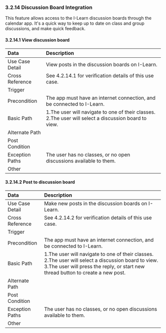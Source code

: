 ### 3.2.14 Discussion Board Integration

This feature allows access to the I-Learn discussion boards through the calendar app. It's a quick way to keep up to date on class and group discussions, and make quick feedback.

#### 3.2.14.1 View discussion board

| Data          | Description |
|:--------------| :--------------|
|Use Case Detail| View posts in the discussion boards on I-Learn.|
|Cross Reference | See 4.2.14.1 for verification details of this use case.|
|Trigger        |  |
|Precondition   | The app must have an internet connection, and be connected to I-Learn.|
|Basic Path     | 1.The user will navigate to one of their classes. 2.The user will select a discussion board to view.|
|Alternate Path |  |
|Post Condition |  |
|Exception Paths| The user has no classes, or no open discussions available to them.|
|Other          |  |

#### 3.2.14.2 Post to discussion board

| Data          | Description |
|:--------------| :--------------|
|Use Case Detail| Make new posts in the discussion boards on I-Learn.|
|Cross Reference | See 4.2.14.2 for verification details of this use case.|
|Trigger        |  |
|Precondition   | The app must have an internet connection, and be connected to I-Learn.|
|Basic Path     | 1.The user will navigate to one of their classes. 2.The user will select a discussion board to view. 3.The user will press the reply, or start new thread button to create a new post.|
|Alternate Path |  |
|Post Condition |  |
|Exception Paths| The user has no classes, or no open discussions available to them.|
|Other          |  |
